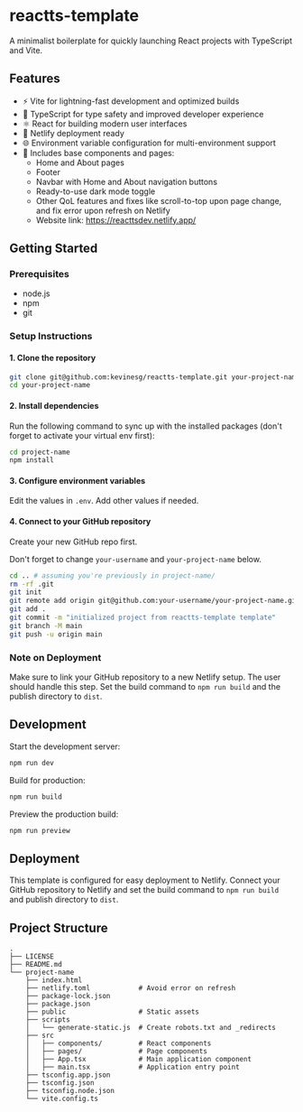 # reactts-template

A minimalist boilerplate for quickly launching React projects with TypeScript and Vite.

## Features

- ⚡ Vite for lightning-fast development and optimized builds
- 🔧 TypeScript for type safety and improved developer experience
- ⚛️ React for building modern user interfaces
- 🚀 Netlify deployment ready
- 🌐 Environment variable configuration for multi-environment support
- 🧩 Includes base components and pages:
  - Home and About pages
  - Footer
  - Navbar with Home and About navigation buttons
  - Ready-to-use dark mode toggle
  - Other QoL features and fixes like scroll-to-top upon page change, and fix error upon refresh on Netlify
  - Website link: https://reacttsdev.netlify.app/

## Getting Started

### Prerequisites

- node.js
- npm
- git

### Setup Instructions

#### 1. Clone the repository

```bash
git clone git@github.com:kevinesg/reactts-template.git your-project-name
cd your-project-name
```

#### 2. Install dependencies

Run the following command to sync up with the installed packages (don't forget to activate your virtual env first):

```bash
cd project-name
npm install
```

#### 3. Configure environment variables

Edit the values in `.env`. Add other values if needed.

#### 4. Connect to your GitHub repository

Create your new GitHub repo first.

Don't forget to change `your-username` and `your-project-name` below.

```bash
cd .. # assuming you're previously in project-name/
rm -rf .git
git init
git remote add origin git@github.com:your-username/your-project-name.git
git add .
git commit -m "initialized project from reactts-template template"
git branch -M main
git push -u origin main
```

### Note on Deployment

Make sure to link your GitHub repository to a new Netlify setup. The user should handle this step. Set the build command to `npm run build` and the publish directory to `dist`.

## Development

Start the development server:

```bash
npm run dev
```

Build for production:

```bash
npm run build
```

Preview the production build:

```bash
npm run preview
```

## Deployment

This template is configured for easy deployment to Netlify. Connect your GitHub repository to Netlify and set the build command to `npm run build` and publish directory to `dist`.

## Project Structure

```
.
├── LICENSE
├── README.md
└── project-name
    ├── index.html
    ├── netlify.toml            # Avoid error on refresh
    ├── package-lock.json
    ├── package.json
    ├── public                  # Static assets
    ├── scripts
    │   └── generate-static.js  # Create robots.txt and _redirects
    ├── src
    │   ├── components/         # React components
    │   ├── pages/              # Page components
    │   ├── App.tsx             # Main application component
    │   ├── main.tsx            # Application entry point
    ├── tsconfig.app.json
    ├── tsconfig.json
    ├── tsconfig.node.json
    └── vite.config.ts
```

